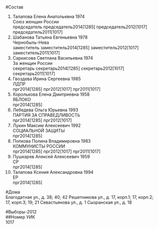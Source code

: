 #Состав  
1. Талапова Елена Анатольевна 1974  
    Союз женщин России  
    председатель председатель2014[1285] председатель2012[1017] председатель2011[1017]  
2. Шабанова Татьяна Евгеньевна 1978  
    Чернобыль-Нева  
    заместитель заместитель2014[1285] заместитель2012[1017] заместитель2011[1017]  
3. Саркисова Светлана Васильевна 1974  
    За женщин России  
    секретарь секретарь2014[1285] секретарь2012[1017] секретарь2011[1017]  
4. Гвоздева Ирина Сергеевна 1985  
    ЛДПР  
    прг2014[1285] прг2012[1017] прг2011[1017]  
5. Королькова Елена Дмитриевна 1958  
    ЯБЛОКО  
    прг2014[1285]  
6. Лебедева Ольга Юрьевна 1993  
    ПАРТИЯ ЗА СПРАВЕДЛИВОСТЬ  
    прг2014[1285] прг2012[1017]  
7. Лукин Максим Алексеевич 1992  
    СОЦИАЛЬНОЙ ЗАЩИТЫ  
    прг2014[1285]  
8. Попкова Полина Владимировна 1983  
    КОММУНИСТЫ РОССИИ  
    прг2014[1285] прг2012[1017] прг2011[1017]  
9. Пушкарев Алексей Алексеевич 1959  
    СР  
    прг2014[1285]  
10. Талапова Ксения Александровна 1994  
    ЕР  
    прг2014[1285]  
  
#Дома  
Благодатная ул., д. 38; 40; 42 Решетникова ул., д. 17, корп.1; 17, корп.2; 17, корп.З; 19; 21 Севастьянова ул., д. 1 Сызранская ул., д. 18  
  
#Выборы-2012  
##Номер УИК  
1017  
